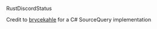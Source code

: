 RustDiscordStatus

Credit to [brycekahle](https://github.com/brycekahle/source-query-net/tree/master/SourceQuery) for a C# SourceQuery implementation
